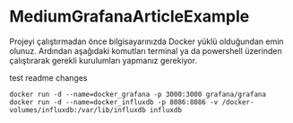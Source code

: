 # MediumGrafanaArticleExample
Projeyi çalıştırmadan önce bilgisayarınızda Docker yüklü olduğundan emin olunuz. Ardından aşağıdaki komutları terminal ya da powershell üzerinden çalıştırarak gerekli kurulumları yapmanız gerekiyor.

test readme changes

```
docker run -d --name=docker_grafana -p 3000:3000 grafana/grafana
docker run -d --name=docker_influxdb -p 8086:8086 -v /docker-volumes/influxdb:/var/lib/influxdb influxdb
```

